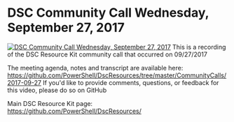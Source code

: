 ﻿# DSC Community Call   Wednesday, September 27, 2017

[![DSC Community Call   Wednesday, September 27, 2017](https://i3.ytimg.com/vi/Nv7vLIUUOrQ/hqdefault.jpg "DSC Community Call   Wednesday, September 27, 2017")](https://www.youtube.com/watch?v=Nv7vLIUUOrQ)
This is a recording of the DSC Resource Kit community call that occurred on 09/27/2017

The meeting agenda, notes and transcript are available here: https://github.com/PowerShell/DscResources/tree/master/CommunityCalls/2017-09-27
If you'd like to provide comments, questions, or feedback for this video, please do so on GitHub

Main DSC Resource Kit page: https://github.com/PowerShell/DscResources/


